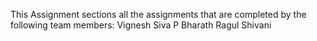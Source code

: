 
This Assignment sections all the assignments that are completed by the following team members:
  Vignesh Siva P
  Bharath
  Ragul
  Shivani
